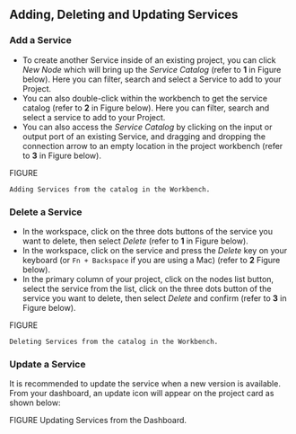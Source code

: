 ## Adding, Deleting and Updating Services

### Add a Service
  - To create another Service inside of an existing project, you can click *New Node* which will bring up the *Service Catalog* (refer to **1** in Figure below). Here you can filter, search and select a Service to add to your Project.
  - You can also double-click within the workbench to get the service catalog (refer to **2** in Figure below). Here you can filter, search and select a service to add to your Project.
  - You can also access the *Service Catalog* by clicking on the input or output port of an existing Service, and dragging and dropping the connection arrow to an empty location in the project workbench (refer to **3** in Figure below).

FIGURE

    Adding Services from the catalog in the Workbench.

### Delete a Service
  - In the workspace, click on the three dots buttons of the service you want to delete, then select *Delete* (refer to **1** in Figure below).
  - In the workspace, click on the service and press the *Delete* key on your keyboard (or ``Fn + Backspace`` if you are using a Mac) (refer to **2** Figure below).
  - In the primary column of your project, click on the nodes list button, select the service from the list, click on the three dots button of the service you want to delete, then select *Delete* and confirm (refer to **3** in Figure below).

FIGURE

    Deleting Services from the catalog in the Workbench.

### Update a Service
   It is recommended to update the service when a new version is available. From your dashboard, an update icon will appear on the project card as shown below:

FIGURE
    Updating Services from the Dashboard.

